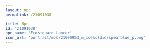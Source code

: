```yaml
---
layout: npc
permalink: /21091038

title: Npc
id: '21091038'
npc_name: 'Frostguard Lancer'
icon_url: 'portrait/mob/21000953_m_icesoldierspearblue_p.png'
---
```

